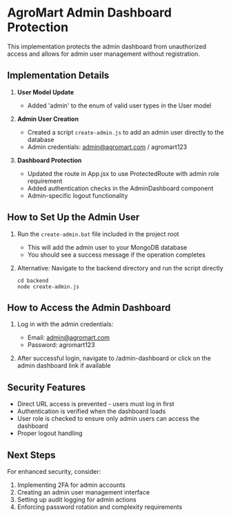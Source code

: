 # AgroMart Admin Dashboard Protection

This implementation protects the admin dashboard from unauthorized access and allows for admin user management without registration.

## Implementation Details

1. **User Model Update**
   - Added 'admin' to the enum of valid user types in the User model

2. **Admin User Creation**
   - Created a script `create-admin.js` to add an admin user directly to the database
   - Admin credentials: admin@agromart.com / agromart123

3. **Dashboard Protection**
   - Updated the route in App.jsx to use ProtectedRoute with admin role requirement
   - Added authentication checks in the AdminDashboard component
   - Admin-specific logout functionality

## How to Set Up the Admin User

1. Run the `create-admin.bat` file included in the project root
   - This will add the admin user to your MongoDB database
   - You should see a success message if the operation completes

2. Alternative: Navigate to the backend directory and run the script directly
   ```
   cd backend
   node create-admin.js
   ```

## How to Access the Admin Dashboard

1. Log in with the admin credentials:
   - Email: admin@agromart.com
   - Password: agromart123

2. After successful login, navigate to /admin-dashboard or click on the admin dashboard link if available

## Security Features

- Direct URL access is prevented - users must log in first
- Authentication is verified when the dashboard loads
- User role is checked to ensure only admin users can access the dashboard
- Proper logout handling

## Next Steps

For enhanced security, consider:
1. Implementing 2FA for admin accounts
2. Creating an admin user management interface
3. Setting up audit logging for admin actions
4. Enforcing password rotation and complexity requirements 